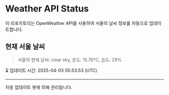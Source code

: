 
# Weather API Status

이 리포지토리는 OpenWeather API를 사용하여 서울의 날씨 정보를 자동으로 업데이트합니다.

## 현재 서울 날씨
> 서울의 현재 날씨: clear sky, 온도: 15.76°C, 습도: 29%

⏳ 업데이트 시간: 2025-04-03 05:53:53 (UTC)

---
자동 업데이트 봇에 의해 관리됩니다.
